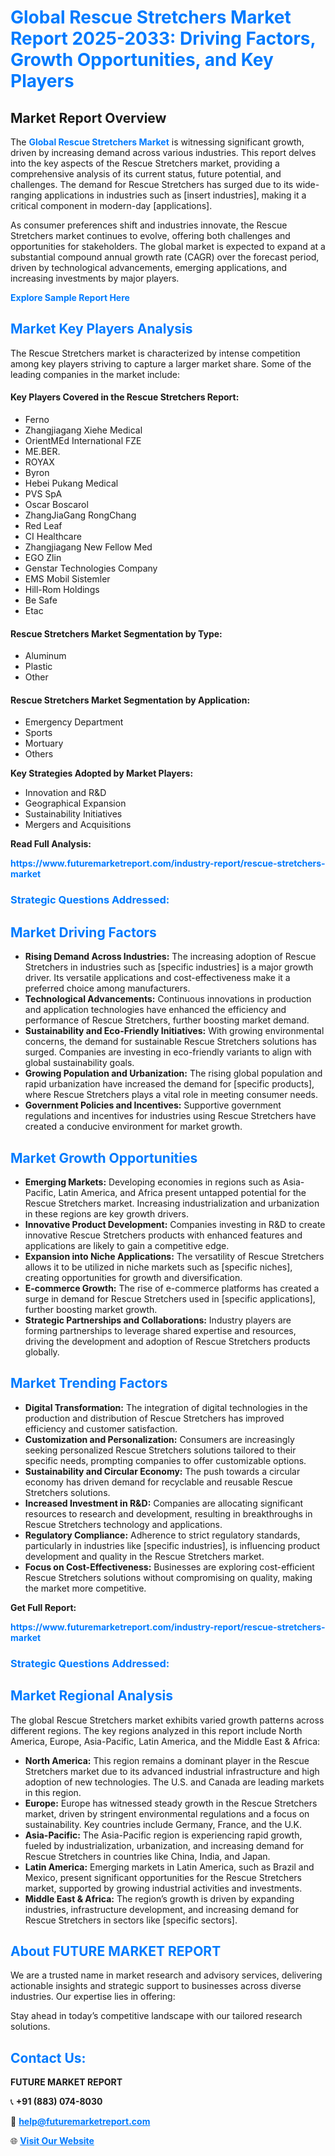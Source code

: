 <h1 style="color: #007BFF;">Global Rescue Stretchers Market Report 2025-2033: Driving Factors, Growth Opportunities, and Key Players</h1>

<section id="overview">
<h2>Market Report Overview</h2>
<p>The <a href="https://www.futuremarketreport.com/industry-report/rescue-stretchers-market" style="color: #007BFF; text-decoration: none;"><strong>Global Rescue Stretchers Market</strong></a> is witnessing significant growth, driven by increasing demand across various industries. This report delves into the key aspects of the Rescue Stretchers market, providing a comprehensive analysis of its current status, future potential, and challenges. The demand for Rescue Stretchers has surged due to its wide-ranging applications in industries such as [insert industries], making it a critical component in modern-day [applications].</p>
<p>As consumer preferences shift and industries innovate, the Rescue Stretchers market continues to evolve, offering both challenges and opportunities for stakeholders. The global market is expected to expand at a substantial compound annual growth rate (CAGR) over the forecast period, driven by technological advancements, emerging applications, and increasing investments by major players.</p>
</section>

<section id="overview">
<p><a href="https://www.futuremarketreport.com/request-sample/reportId=64613" style="color: #007BFF; text-decoration: none;"><strong>Explore Sample Report Here</strong></a></p>
</section>

<section id="key-players">
<h2 style="color: #007BFF;">Market Key Players Analysis</h2>
<p>The Rescue Stretchers market is characterized by intense competition among key players striving to capture a larger market share. Some of the leading companies in the market include:</p>
<h4>Key Players Covered in the Rescue Stretchers Report:</h4>
<ul><li>Ferno</li><li>Zhangjiagang Xiehe Medical</li><li>OrientMEd International FZE</li><li>ME.BER.</li><li>ROYAX</li><li>Byron</li><li>Hebei Pukang Medical</li><li>PVS SpA</li><li>Oscar Boscarol</li><li>ZhangJiaGang RongChang</li><li>Red Leaf</li><li>CI Healthcare</li><li>Zhangjiagang New Fellow Med</li><li>EGO Zlin</li><li>Genstar Technologies Company</li><li>EMS Mobil Sistemler</li><li>Hill-Rom Holdings</li><li>Be Safe</li><li>Etac</li></ul>
<h4>Rescue Stretchers Market Segmentation by Type:</h4>
<ul><li>Aluminum</li><li>Plastic</li><li>Other</li></ul>

<h4>Rescue Stretchers Market Segmentation by Application:</h4>
<ul><li>Emergency Department</li><li>Sports</li><li>Mortuary</li><li>Others</li></ul>
<p><strong>Key Strategies Adopted by Market Players:</strong></p>
<ul>
<li>Innovation and R&D</li>
<li>Geographical Expansion</li>
<li>Sustainability Initiatives</li>
<li>Mergers and Acquisitions</li>
</ul>
</section>

<section>
<p><strong>Read Full Analysis: </strong></p><a href="https://www.futuremarketreport.com/industry-report/rescue-stretchers-market" style="color: #007BFF; text-decoration: none;"><strong>https://www.futuremarketreport.com/industry-report/rescue-stretchers-market</strong></a>
<h3 style="color: #007BFF;">Strategic Questions Addressed:</h3>
</section>

<section id="driving-factors">
<h2 style="color: #007BFF;">Market Driving Factors</h2>
<ul>
<li><strong>Rising Demand Across Industries:</strong> The increasing adoption of Rescue Stretchers in industries such as [specific industries] is a major growth driver. Its versatile applications and cost-effectiveness make it a preferred choice among manufacturers.</li>
<li><strong>Technological Advancements:</strong> Continuous innovations in production and application technologies have enhanced the efficiency and performance of Rescue Stretchers, further boosting market demand.</li>
<li><strong>Sustainability and Eco-Friendly Initiatives:</strong> With growing environmental concerns, the demand for sustainable Rescue Stretchers solutions has surged. Companies are investing in eco-friendly variants to align with global sustainability goals.</li>
<li><strong>Growing Population and Urbanization:</strong> The rising global population and rapid urbanization have increased the demand for [specific products], where Rescue Stretchers plays a vital role in meeting consumer needs.</li>
<li><strong>Government Policies and Incentives:</strong> Supportive government regulations and incentives for industries using Rescue Stretchers have created a conducive environment for market growth.</li>
</ul>
</section>

<section id="growth-opportunities">
<h2 style="color: #007BFF;">Market Growth Opportunities</h2>
<ul>
<li><strong>Emerging Markets:</strong> Developing economies in regions such as Asia-Pacific, Latin America, and Africa present untapped potential for the Rescue Stretchers market. Increasing industrialization and urbanization in these regions are key growth drivers.</li>
<li><strong>Innovative Product Development:</strong> Companies investing in R&D to create innovative Rescue Stretchers products with enhanced features and applications are likely to gain a competitive edge.</li>
<li><strong>Expansion into Niche Applications:</strong> The versatility of Rescue Stretchers allows it to be utilized in niche markets such as [specific niches], creating opportunities for growth and diversification.</li>
<li><strong>E-commerce Growth:</strong> The rise of e-commerce platforms has created a surge in demand for Rescue Stretchers used in [specific applications], further boosting market growth.</li>
<li><strong>Strategic Partnerships and Collaborations:</strong> Industry players are forming partnerships to leverage shared expertise and resources, driving the development and adoption of Rescue Stretchers products globally.</li>
</ul>
</section>

<section id="trending-factors">
<h2 style="color: #007BFF;">Market Trending Factors</h2>
<ul>
<li><strong>Digital Transformation:</strong> The integration of digital technologies in the production and distribution of Rescue Stretchers has improved efficiency and customer satisfaction.</li>
<li><strong>Customization and Personalization:</strong> Consumers are increasingly seeking personalized Rescue Stretchers solutions tailored to their specific needs, prompting companies to offer customizable options.</li>
<li><strong>Sustainability and Circular Economy:</strong> The push towards a circular economy has driven demand for recyclable and reusable Rescue Stretchers solutions.</li>
<li><strong>Increased Investment in R&D:</strong> Companies are allocating significant resources to research and development, resulting in breakthroughs in Rescue Stretchers technology and applications.</li>
<li><strong>Regulatory Compliance:</strong> Adherence to strict regulatory standards, particularly in industries like [specific industries], is influencing product development and quality in the Rescue Stretchers market.</li>
<li><strong>Focus on Cost-Effectiveness:</strong> Businesses are exploring cost-efficient Rescue Stretchers solutions without compromising on quality, making the market more competitive.</li>
</ul>
</section>

<section>
<p><strong>Get Full Report: </strong></p><a href="https://www.futuremarketreport.com/industry-report/rescue-stretchers-market" style="color: #007BFF; text-decoration: none;"><strong>https://www.futuremarketreport.com/industry-report/rescue-stretchers-market</strong></a>
<h3 style="color: #007BFF;">Strategic Questions Addressed:</h3>
</section>


<section id="regional-analysis">
<h2 style="color: #007BFF;">Market Regional Analysis</h2>
<p>The global Rescue Stretchers market exhibits varied growth patterns across different regions. The key regions analyzed in this report include North America, Europe, Asia-Pacific, Latin America, and the Middle East & Africa:</p>
<ul>
<li><strong>North America:</strong> This region remains a dominant player in the Rescue Stretchers market due to its advanced industrial infrastructure and high adoption of new technologies. The U.S. and Canada are leading markets in this region.</li>
<li><strong>Europe:</strong> Europe has witnessed steady growth in the Rescue Stretchers market, driven by stringent environmental regulations and a focus on sustainability. Key countries include Germany, France, and the U.K.</li>
<li><strong>Asia-Pacific:</strong> The Asia-Pacific region is experiencing rapid growth, fueled by industrialization, urbanization, and increasing demand for Rescue Stretchers in countries like China, India, and Japan.</li>
<li><strong>Latin America:</strong> Emerging markets in Latin America, such as Brazil and Mexico, present significant opportunities for the Rescue Stretchers market, supported by growing industrial activities and investments.</li>
<li><strong>Middle East & Africa:</strong> The region’s growth is driven by expanding industries, infrastructure development, and increasing demand for Rescue Stretchers in sectors like [specific sectors].</li>
</ul>
</section>

<footer>
<h2 style="color: #007BFF;">About FUTURE MARKET REPORT</h2>
<p>We are a trusted name in market research and advisory services, delivering actionable insights and strategic support to businesses across diverse industries. Our expertise lies in offering:</p>

<p>Stay ahead in today’s competitive landscape with our tailored research solutions.</p>

<h2 style="color: #007BFF;">Contact Us:</h2>
<p><strong>FUTURE MARKET REPORT</strong></p>
<p>📞 <strong>+91 (883) 074-8030</strong></p>
<p>📧 <strong><a href="mailto:help@futuremarketreport.com" style="color: #007BFF;">help@futuremarketreport.com</a></strong></p>
<p>🌐 <strong><a href="https://www.futuremarketreport.com/" style="color: #007BFF;">Visit Our Website</a></strong></p>
</footer>